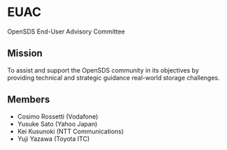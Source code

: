 # EUAC
OpenSDS End-User Advisory Committee

## Mission
To assist and support the OpenSDS community in its objectives by providing technical and strategic guidance real-world storage challenges.

## Members
* Cosimo Rossetti (Vodafone)
* Yusuke Sato (Yahoo Japan)
* Kei Kusunoki (NTT Communications)
* Yuji Yazawa (Toyota ITC)
